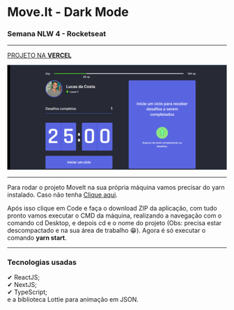 ﻿<h1>Move.It - Dark Mode</h1>
<h3>Semana NLW 4 - Rocketseat</h3>

<hr/>

[PROJETO NA <strong>VERCEL</strong>](https://moveit-next-five-alpha.vercel.app/)

<img src="./github/Tela.gif">

<hr />

Para rodar o projeto MoveIt na sua própria máquina vamos precisar do yarn instalado. Caso não tenha [Clique aqui](https://yarnpkg.com/).

Após isso clique em Code e faça o download ZIP da aplicação, com tudo pronto vamos executar o CMD da máquina, realizando a navegação com o comando cd Desktop, e depois cd e o nome do projeto (Obs: precisa estar descompactado e na sua área de trabalho 😁).
Agora é só executar o comando <strong>yarn start</strong>.

<hr />
<h3>Tecnologias usadas </h3>
✔ ReactJS; <br>
✔ NextJS; <br>
✔ TypeScript;<br>
e a biblioteca Lottie para animação em JSON.
